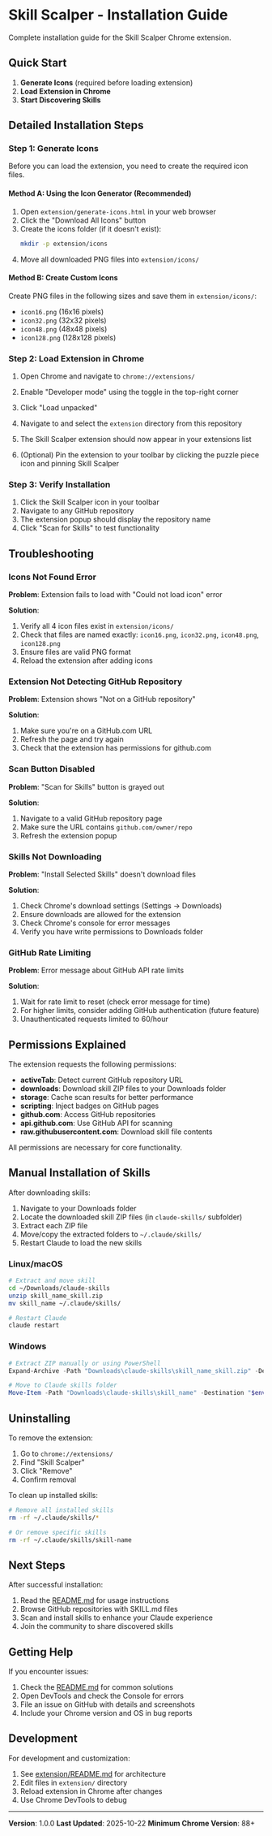 # Skill Scalper - Installation Guide

Complete installation guide for the Skill Scalper Chrome extension.

## Quick Start

1. **Generate Icons** (required before loading extension)
2. **Load Extension in Chrome**
3. **Start Discovering Skills**

## Detailed Installation Steps

### Step 1: Generate Icons

Before you can load the extension, you need to create the required icon files.

#### Method A: Using the Icon Generator (Recommended)

1. Open `extension/generate-icons.html` in your web browser
2. Click the "Download All Icons" button
3. Create the icons folder (if it doesn't exist):
   ```bash
   mkdir -p extension/icons
   ```
4. Move all downloaded PNG files into `extension/icons/`

#### Method B: Create Custom Icons

Create PNG files in the following sizes and save them in `extension/icons/`:
- `icon16.png` (16x16 pixels)
- `icon32.png` (32x32 pixels)
- `icon48.png` (48x48 pixels)
- `icon128.png` (128x128 pixels)

### Step 2: Load Extension in Chrome

1. Open Chrome and navigate to `chrome://extensions/`

2. Enable "Developer mode" using the toggle in the top-right corner

3. Click "Load unpacked"

4. Navigate to and select the `extension` directory from this repository

5. The Skill Scalper extension should now appear in your extensions list

6. (Optional) Pin the extension to your toolbar by clicking the puzzle piece icon and pinning Skill Scalper

### Step 3: Verify Installation

1. Click the Skill Scalper icon in your toolbar
2. Navigate to any GitHub repository
3. The extension popup should display the repository name
4. Click "Scan for Skills" to test functionality

## Troubleshooting

### Icons Not Found Error

**Problem**: Extension fails to load with "Could not load icon" error

**Solution**:
1. Verify all 4 icon files exist in `extension/icons/`
2. Check that files are named exactly: `icon16.png`, `icon32.png`, `icon48.png`, `icon128.png`
3. Ensure files are valid PNG format
4. Reload the extension after adding icons

### Extension Not Detecting GitHub Repository

**Problem**: Extension shows "Not on a GitHub repository"

**Solution**:
1. Make sure you're on a GitHub.com URL
2. Refresh the page and try again
3. Check that the extension has permissions for github.com

### Scan Button Disabled

**Problem**: "Scan for Skills" button is grayed out

**Solution**:
1. Navigate to a valid GitHub repository page
2. Make sure the URL contains `github.com/owner/repo`
3. Refresh the extension popup

### Skills Not Downloading

**Problem**: "Install Selected Skills" doesn't download files

**Solution**:
1. Check Chrome's download settings (Settings → Downloads)
2. Ensure downloads are allowed for the extension
3. Check Chrome's console for error messages
4. Verify you have write permissions to Downloads folder

### GitHub Rate Limiting

**Problem**: Error message about GitHub API rate limits

**Solution**:
1. Wait for rate limit to reset (check error message for time)
2. For higher limits, consider adding GitHub authentication (future feature)
3. Unauthenticated requests limited to 60/hour

## Permissions Explained

The extension requests the following permissions:

- **activeTab**: Detect current GitHub repository URL
- **downloads**: Download skill ZIP files to your Downloads folder
- **storage**: Cache scan results for better performance
- **scripting**: Inject badges on GitHub pages
- **github.com**: Access GitHub repositories
- **api.github.com**: Use GitHub API for scanning
- **raw.githubusercontent.com**: Download skill file contents

All permissions are necessary for core functionality.

## Manual Installation of Skills

After downloading skills:

1. Navigate to your Downloads folder
2. Locate the downloaded skill ZIP files (in `claude-skills/` subfolder)
3. Extract each ZIP file
4. Move/copy the extracted folders to `~/.claude/skills/`
5. Restart Claude to load the new skills

### Linux/macOS
```bash
# Extract and move skill
cd ~/Downloads/claude-skills
unzip skill_name_skill.zip
mv skill_name ~/.claude/skills/

# Restart Claude
claude restart
```

### Windows
```powershell
# Extract ZIP manually or using PowerShell
Expand-Archive -Path "Downloads\claude-skills\skill_name_skill.zip" -DestinationPath "Downloads\claude-skills\skill_name"

# Move to Claude skills folder
Move-Item -Path "Downloads\claude-skills\skill_name" -Destination "$env:USERPROFILE\.claude\skills\"
```

## Uninstalling

To remove the extension:

1. Go to `chrome://extensions/`
2. Find "Skill Scalper"
3. Click "Remove"
4. Confirm removal

To clean up installed skills:

```bash
# Remove all installed skills
rm -rf ~/.claude/skills/*

# Or remove specific skills
rm -rf ~/.claude/skills/skill-name
```

## Next Steps

After successful installation:

1. Read the [README.md](extension/README.md) for usage instructions
2. Browse GitHub repositories with SKILL.md files
3. Scan and install skills to enhance your Claude experience
4. Join the community to share discovered skills

## Getting Help

If you encounter issues:

1. Check the [README.md](extension/README.md) for common solutions
2. Open DevTools and check the Console for errors
3. File an issue on GitHub with details and screenshots
4. Include your Chrome version and OS in bug reports

## Development

For development and customization:

1. See [extension/README.md](extension/README.md) for architecture
2. Edit files in `extension/` directory
3. Reload extension in Chrome after changes
4. Use Chrome DevTools to debug

---

**Version**: 1.0.0
**Last Updated**: 2025-10-22
**Minimum Chrome Version**: 88+

